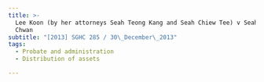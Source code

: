 ```yaml
---
title: >-
  Lee Koon (by her attorneys Seah Teong Kang and Seah Chiew Tee) v Seah Yong
  Chwan
subtitle: "[2013] SGHC 285 / 30\_December\_2013"
tags:
  - Probate and administration
  - Distribution of assets

---
```


